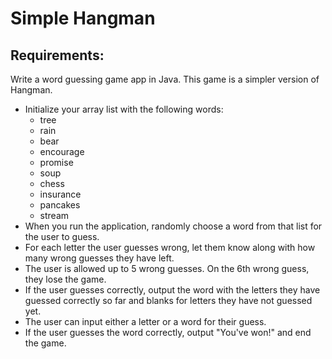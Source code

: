 # Simple Hangman

Requirements:
-------------

Write a word guessing game app in Java. 
This game is a simpler version of Hangman.

- Initialize your array list with the following words:
    - tree
    - rain
    - bear
    - encourage
    - promise
    - soup
    - chess
    - insurance
    - pancakes
    - stream
- When you run the application, randomly choose a word from that list for the user to guess.
- For each letter the user guesses wrong, let them know along with how many wrong guesses they have left.
- The user is allowed up to 5 wrong guesses. On the 6th wrong guess, they lose the game.
- If the user guesses correctly, output the word with the letters they have guessed correctly so far and blanks for letters they have not guessed yet.
- The user can input either a letter or a word for their guess.
- If the user guesses the word correctly, output "You've won!" and end the game.